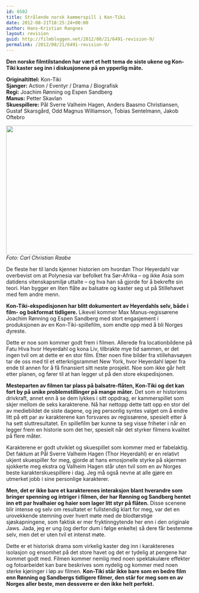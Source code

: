 ```yaml
---
id: 6502
title: Strålende norsk kammerspill i Kon-Tiki
date: 2012-08-21T18:25:24+00:00
author: Hans-Kristian Rangnes
layout: revision
guid: http://filmbloggen.net/2012/08/21/6491-revision-9/
permalink: /2012/08/21/6491-revision-9/
---
```

**Den norske filmtilstanden har vært et hett tema de siste ukene og Kon-Tiki kaster seg inn i diskusjonene på en ypperlig måte.<!--more-->**

**Originaltittel:** Kon-Tiki  
**Sjanger:** Action / Eventyr / Drama / Biografisk  
**Regi:** Joachim Rønning og Espen Sandberg  
**Manus:** Petter Skavlan  
**Skuespillere:** Pål Sverre Valheim Hagen, Anders Baasmo Christiansen, Gustaf Skarsgård, Odd Magnus Williamson, Tobias Sentelmann, Jakob Oftebro

<a href="http://filmbloggen.net/?attachment_id=6492" rel="attachment wp-att-6492"><img class="alignnone size-large wp-image-6492" src="http://filmbloggen.net/wp-content/uploads//2012/08/ahmxosc44-620x348.jpg" alt="" width="620" height="348" /></a>  
_Foto: Carl Christian Raabe_

De fleste her til lands kjenner historien om hvordan Thor Heyerdahl var overbevist om at Polynesia var befolket fra Sør-Afrika – og ikke Asia som datidens vitenskapsmiljø uttalte – og hva han så gjorde for å bekrefte sin teori. Han bygger en liten flåte av balsatre og kaster seg ut på Stillehavet med fem andre menn.

**Kon-Tiki-ekspedisjonen har blitt dokumentert av Heyerdahls selv, både i film- og bokformat tidligere.** Likevel kommer Max Manus-regissørene Joachim Rønning og Espen Sandberg med stort engasjement i produksjonen av en Kon-Tiki-spillefilm, som endte opp med å bli Norges dyreste.

Dette er noe som kommer godt frem i filmen. Allerede fra locationbildene på Fatu Hiva hvor Heyerdahl og kona Liv, tilbrakte mye tid sammen, er det ingen tvil om at dette er en stor film. Etter noen fine bilder fra stillehavsøyen tar de oss med til et etterkrigsrammet New York, hvor Heyerdahl løper fra ende til annen for å få finansiert sitt neste prosjekt. Noe som ikke går helt etter planen, og fører til at han legger ut på den store ekspedisjonen.

**Mesteparten av filmen tar plass på balsatre-flåten, Kon-Tiki og det kan fort by på unike problemstillinger på mange måter.** Det som er historiens drivkraft, annet enn å se dem lykkes i sitt oppdrag, er kammerspillet som skjer mellom de seks karakterene. Nå har nettopp dette tatt opp en stor del av mediebildet de siste dagene, og jeg personlig syntes valget om å endre litt på ett par av karakterene kan forsvares av regissørene, spesielt etter å ha sett sluttresultatet. En spillefilm bør kunne ta seg visse friheter i når en legger frem en historie som det her, spesielt når det styrker filmens kvalitet på flere måter.

Karakterene er godt utviklet og skuespillet som kommer med er fabelaktig. Det faktum at Pål Sverre Valheim Hagen (Thor Heyerdahl) er en relativt ukjent skuespiller for meg, gjorde at hans emosjonelle styrke på skjermen sjokkerte meg ekstra og Valheim Hagen står uten tvil som en av Norges beste karakterskuespillere i dag. Jeg må også nevne at alle gjøre en utmerket jobb i sine personlige karakterer.

**Men, det er ikke bare et karakterenes interaksjon blant hverandre som bringer spenning og intriger i filmen, der har Rønning og Sandberg hentet inn ett par hvalhaier og haier som lager litt styr på flåten.** Disse scenene blir intense og selv om resultatet er fullstendig klart for meg, var det en urovekkende stemning over hvert møte med de blodtørstige sjøskapningene, som faktisk er mer fryktinngytende her enn i den originale Jaws. Jada, jeg er ung (og derfor dum i følge enkelte) så dere får bestemme selv, men det er uten tvil et intenst møte.

Dette er et historisk drama som virkelig kaster deg inn i karakterenes isolasjon og ensomhet på det store havet og det er tydelig at pengene har kommet godt med. Filmen kommer nemlig med noen spektakulære effekter og fotoarbeidet kan bare beskrives som nydelig og kommer med noen sterke kjøringer i løp av filmen. **Kon-Tiki står ikke bare som en bedre film enn Rønning og Sandbergs tidligere filmer, den står for meg som en av Norges aller beste, men dessverre er den ikke helt perfekt.**

<div class="video-shortcode">
</div>